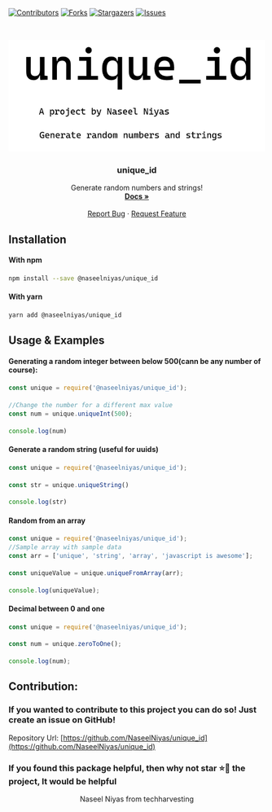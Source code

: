 
[![Contributors][contributors-shield]][contributors-url]
[![Forks][forks-shield]][forks-url]
[![Stargazers][stars-shield]][stars-url]
[![Issues][issues-shield]][issues-url]



<!-- PROJECT LOGO -->
<br />
<p align="center">
<img src="images/intro.png"  />
  <a href="https://github.com/NaseelNiyas/unique_id">
   
  </a>

  <h3 align="center">unique_id</h3>

  <p align="center">
    Generate random numbers and strings!
    <br />
    <a href="https://github.com/NaseelNiyas/unique_id"><strong>Docs »</strong></a>
    <br />
    <br />
    <a href="https://github.com/NaseelNiyas/unique_id/issues">Report Bug</a>
    ·
    <a href="https://github.com/NaseelNiyas/unique_id/issues">Request Feature</a>
  </p>
</p>



## Installation
#### With npm
```bash
npm install --save @naseelniyas/unique_id
```
#### With yarn
```bash
yarn add @naseelniyas/unique_id
```

## Usage & Examples
#### Generating a random integer between below 500(cann be any number of course):
```javascript
const unique = require('@naseelniyas/unique_id');

//Change the number for a different max value
const num = unique.uniqueInt(500);

console.log(num)
```
#### Generate a random string (useful for uuids)
```javascript
const unique = require('@naseelniyas/unique_id');

const str = unique.uniqueString()

console.log(str)
```
#### Random from an array
```javascript
const unique = require('@naseelniyas/unique_id');
//Sample array with sample data
const arr = ['unique', 'string', 'array', 'javascript is awesome'];

const uniqueValue = unique.uniqueFromArray(arr);

console.log(uniqueValue);
```
#### Decimal between 0 and one
```javascript
const unique = require('@naseelniyas/unique_id');

const num = unique.zeroToOne();

console.log(num);
```

## Contribution: 
### If you wanted to contribute to this project you can do so! Just create an issue on GitHub!
Repository Url: [https://github.com/NaseelNiyas/unique_id](https://github.com/NaseelNiyas/unique_id)

### **If you found this package helpful, then why not star ⭐🌟  the project, It would be helpful**
<center>
Naseel Niyas from techharvesting 

</center>


<!-- MARKDOWN LINKS & IMAGES -->
<!-- https://www.markdownguide.org/basic-syntax/#reference-style-links -->
[contributors-shield]: https://img.shields.io/github/contributors/NaseelNiyas/unique_id.svg?style=for-the-badge
[contributors-url]: https://github.com/NaseelNiyas/unique_id/graphs/contributors
[forks-shield]: https://img.shields.io/github/forks/NaseelNiyas/unique_id.svg?style=for-the-badge
[forks-url]: https://github.com/NaseelNiyas/unique_id/network/members
[stars-shield]: https://img.shields.io/github/stars/NaseelNiyas/unique_id.svg?style=for-the-badge
[stars-url]: https://github.com/NaseelNiyas/unique_id/stargazers
[issues-shield]: https://img.shields.io/github/issues/NaseelNiyas/unique_id.svg?style=for-the-badge
[issues-url]: https://github.com/NaseelNiyas/unique_id/issues
[license-shield]: https://img.shields.io/github/license/NaseelNiyas/unique_id.svg?style=for-the-badge
[linkedin-shield]: https://img.shields.io/badge/-LinkedIn-black.svg?style=for-the-badge&logo=linkedin&colorB=555
[product-screenshot]: images/screenshot.png